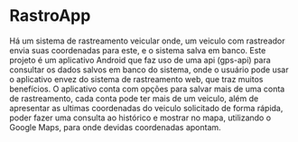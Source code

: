 RastroApp
================

Há um sistema de rastreamento veicular onde, um veiculo com rastreador envia suas coordenadas para este, e o sistema salva em banco.
Este projeto é um aplicativo Android que faz uso de uma api (gps-api) para consultar os dados salvos em banco do sistema, onde o usuário pode usar o aplicativo envez do sistema de rastreamento web, que traz muitos benefícios.
O aplicativo conta com opções para salvar mais de uma conta de rastreamento, cada conta pode ter mais de um veiculo, além de apresentar as ultimas coordenadas do veiculo solicitado de forma rápida, poder fazer uma consulta ao histórico e mostrar no mapa, utilizando o Google Maps, para onde devidas coordenadas apontam.
